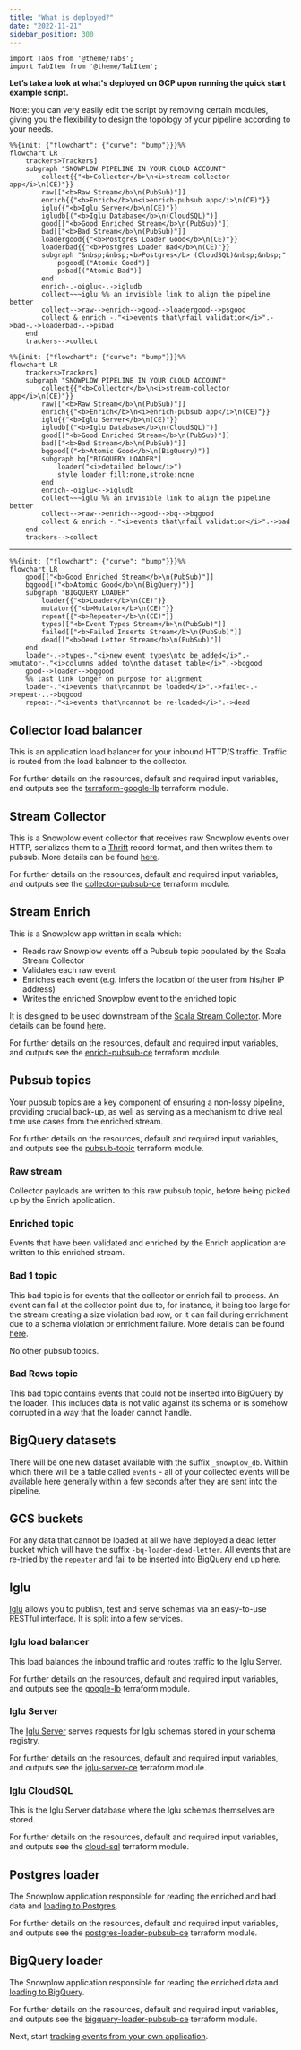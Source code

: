 ```yaml
---
title: "What is deployed?"
date: "2022-11-21"
sidebar_position: 300
---
```


```mdx-code-block
import Tabs from '@theme/Tabs';
import TabItem from '@theme/TabItem';
```

**Let’s take a look at what's deployed on GCP upon running the quick start example script.**

Note: you can very easily edit the script by removing certain modules, giving you the flexibility to design the topology of your pipeline according to your needs.

<!-- see https://github.com/facebook/docusaurus/issues/8357 -->
<Tabs groupId="destination" lazy>
  <TabItem value="postgres" label="Postgres" default>

```mermaid
%%{init: {"flowchart": {"curve": "bump"}}}%%
flowchart LR
    trackers>Trackers]
    subgraph "SNOWPLOW PIPELINE IN YOUR CLOUD ACCOUNT"
        collect{{"<b>Collector</b>\n<i>stream-collector app</i>\n(CE)"}}
        raw[["<b>Raw Stream</b>\n(PubSub)"]]
        enrich{{"<b>Enrich</b>\n<i>enrich-pubsub app</i>\n(CE)"}}
        iglu{{"<b>Iglu Server</b>\n(CE)"}}
        igludb[("<b>Iglu Database</b>\n(CloudSQL)")]
        good[["<b>Good Enriched Stream</b>\n(PubSub)"]]
        bad[["<b>Bad Stream</b>\n(PubSub)"]]
        loadergood{{"<b>Postgres Loader Good</b>\n(CE)"}}
        loaderbad{{"<b>Postgres Loader Bad</b>\n(CE)"}}
        subgraph "&nbsp;&nbsp;<b>Postgres</b> (CloudSQL)&nbsp;&nbsp;"
            psgood[("Atomic Good")]
            psbad[("Atomic Bad")]
        end
        enrich-.-oiglu<-.->igludb
        collect~~~iglu %% an invisible link to align the pipeline better
        collect-->raw-->enrich-->good-->loadergood-->psgood
        collect & enrich -."<i>events that\nfail validation</i>".->bad-.->loaderbad-.->psbad
    end
    trackers-->collect
```

  </TabItem>
  <TabItem value="bigquery" label="BigQuery">



```mermaid
%%{init: {"flowchart": {"curve": "bump"}}}%%
flowchart LR
    trackers>Trackers]
    subgraph "SNOWPLOW PIPELINE IN YOUR CLOUD ACCOUNT"
        collect{{"<b>Collector</b>\n<i>stream-collector app</i>\n(CE)"}}
        raw[["<b>Raw Stream</b>\n(PubSub)"]]
        enrich{{"<b>Enrich</b>\n<i>enrich-pubsub app</i>\n(CE)"}}
        iglu{{"<b>Iglu Server</b>\n(CE)"}}
        igludb[("<b>Iglu Database</b>\n(CloudSQL)")]
        good[["<b>Good Enriched Stream</b>\n(PubSub)"]]
        bad[["<b>Bad Stream</b>\n(PubSub)"]]
        bqgood[("<b>Atomic Good</b>\n(BigQuery)")]
        subgraph bq["BIGQUERY LOADER"]
            loader("<i>detailed below</i>")
            style loader fill:none,stroke:none
        end
        enrich--oiglu<-->igludb
        collect~~~iglu %% an invisible link to align the pipeline better
        collect-->raw-->enrich-->good-->bq-->bqgood
        collect & enrich -."<i>events that\nfail validation</i>".->bad
    end
    trackers-->collect
```

***

```mermaid
%%{init: {"flowchart": {"curve": "bump"}}}%%
flowchart LR
    good[["<b>Good Enriched Stream</b>\n(PubSub)"]]
    bqgood[("<b>Atomic Good</b>\n(BigQuery)")]
    subgraph "BIGQUERY LOADER"
        loader{{"<b>Loader</b>\n(CE)"}}
        mutator{{"<b>Mutator</b>\n(CE)"}}
        repeat{{"<b>Repeater</b>\n(CE)"}}
        types[["<b>Event Types Stream</b>\n(PubSub)"]]
        failed[["<b>Failed Inserts Stream</b>\n(PubSub)"]]
        dead[["<b>Dead Letter Stream</b>\n(PubSub)"]]
    end
    loader-.->types-."<i>new event types\nto be added</i>".->mutator-."<i>columns added to\nthe dataset table</i>".->bqgood
    good-->loader-->bqgood
    %% last link longer on purpose for alignment
    loader-."<i>events that\ncannot be loaded</i>".->failed-.->repeat-..->bqgood
    repeat-."<i>events that\ncannot be re-loaded</i>".->dead
```

  </TabItem>
</Tabs>

## Collector load balancer

This is an application load balancer for your inbound HTTP/S traffic. Traffic is routed from the load balancer to the collector.

For further details on the resources, default and required input variables, and outputs see the [terraform-google-lb](https://registry.terraform.io/modules/snowplow-devops/lb/google/latest) terraform module.

## Stream Collector

This is a Snowplow event collector that receives raw Snowplow events over HTTP, serializes them to a [Thrift](http://thrift.apache.org/) record format, and then writes them to pubsub. More details can be found [here](/docs/pipeline-components-and-applications/stream-collector/index.md).

For further details on the resources, default and required input variables, and outputs see the [collector-pubsub-ce](https://registry.terraform.io/modules/snowplow-devops/collector-pubsub-ce/google/latest) terraform module.

## Stream Enrich

This is a Snowplow app written in scala which:

- Reads raw Snowplow events off a Pubsub topic populated by the Scala Stream Collector
- Validates each raw event
- Enriches each event (e.g. infers the location of the user from his/her IP address)
- Writes the enriched Snowplow event to the enriched topic

It is designed to be used downstream of the [Scala Stream Collector](/docs/pipeline-components-and-applications/stream-collector/index.md). More details can be found [here](/docs/pipeline-components-and-applications/enrichment-components/stream-enrich/index.md).

For further details on the resources, default and required input variables, and outputs see the [enrich-pubsub-ce](https://registry.terraform.io/modules/snowplow-devops/enrich-pubsub-ce/google/latest) terraform module.

## Pubsub topics

Your pubsub topics are a key component of ensuring a non-lossy pipeline, providing crucial back-up, as well as serving as a mechanism to drive real time use cases from the enriched stream.

For further details on the resources, default and required input variables, and outputs see the [pubsub-topic](https://registry.terraform.io/modules/snowplow-devops/pubsub-topic/google/latest) terraform module.

### Raw stream

Collector payloads are written to this raw pubsub topic, before being picked up by the Enrich application.

### Enriched topic

Events that have been validated and enriched by the Enrich application are written to this enriched stream.

### Bad 1 topic

This bad topic is for events that the collector or enrich fail to process. An event can fail at the collector point due to, for instance, it being too large for the stream creating a size violation bad row, or it can fail during enrichment due to a schema violation or enrichment failure. More details can be found [here](/docs/managing-data-quality/failed-events/understanding-failed-events/index.md).

<Tabs groupId="destination">
  <TabItem value="postgres" label="Postgres" default>

No other pubsub topics.

  </TabItem>
  <TabItem value="bigquery" label="BigQuery">

### Bad Rows topic

This bad topic contains events that could not be inserted into BigQuery by the loader.  This includes data is not valid against its schema or is somehow corrupted in a way that the loader cannot handle.

## BigQuery datasets

There will be one new dataset available with the suffix `_snowplow_db`.  Within which there will be a table called `events` - all of your collected events will be available here generally within a few seconds after they are sent into the pipeline.

## GCS buckets

For any data that cannot be loaded at all we have deployed a dead letter bucket which will have the suffix `-bq-loader-dead-letter`.  All events that are re-tried by the `repeater` and fail to be inserted into BigQuery end up here.

  </TabItem>
</Tabs>

## Iglu

[Iglu](/docs/pipeline-components-and-applications/iglu/index.md) allows you to publish, test and serve schemas via an easy-to-use RESTful interface. It is split into a few services.

### Iglu load balancer

This load balances the inbound traffic and routes traffic to the Iglu Server.

For further details on the resources, default and required input variables, and outputs see the [google-lb](https://registry.terraform.io/modules/snowplow-devops/collector-pubsub-ce/google/latest) terraform module.

### Iglu Server

The [Iglu Server](https://github.com/snowplow-incubator/iglu-server/) serves requests for Iglu schemas stored in your schema registry. 

For further details on the resources, default and required input variables, and outputs see the [iglu-server-ce](https://registry.terraform.io/modules/snowplow-devops/iglu-server-ce/google/latest) terraform module.

### Iglu CloudSQL

This is the Iglu Server database where the Iglu schemas themselves are stored.

For further details on the resources, default and required input variables, and outputs see the [cloud-sql](https://registry.terraform.io/modules/snowplow-devops/cloud-sql/google/latest) terraform module.

<Tabs groupId="destination">
  <TabItem value="postgres" label="Postgres" default>

## Postgres loader

The Snowplow application responsible for reading the enriched and bad data and [loading to Postgres](/docs/pipeline-components-and-applications/loaders-storage-targets/snowplow-postgres-loader/index.md).

For further details on the resources, default and required input variables, and outputs see the [postgres-loader-pubsub-ce](https://registry.terraform.io/modules/snowplow-devops/postgres-loader-pubsub-ce/google/latest) terraform module.

  </TabItem>
  <TabItem value="bigquery" label="BigQuery">

## BigQuery loader

The Snowplow application responsible for reading the enriched data and [loading to BigQuery](/docs/pipeline-components-and-applications/loaders-storage-targets/bigquery-loader/index.md).

For further details on the resources, default and required input variables, and outputs see the [bigquery-loader-pubsub-ce](https://registry.terraform.io/modules/snowplow-devops/bigquery-loader-pubsub-ce/google/latest) terraform module.

  </TabItem>
</Tabs>

Next, start [tracking events from your own application](/docs/getting-started-on-snowplow-open-source/tracking-events/index.md).
